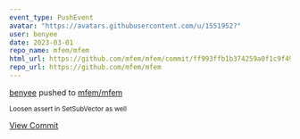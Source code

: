 ```yaml
---
event_type: PushEvent
avatar: "https://avatars.githubusercontent.com/u/1551952?"
user: benyee
date: 2023-03-01
repo_name: mfem/mfem
html_url: https://github.com/mfem/mfem/commit/ff993ffb1b374259a0f1c9f49c138b8484cfd887
repo_url: https://github.com/mfem/mfem
---
```


<a href='https://github.com/benyee' target='_blank'>benyee</a> pushed to <a href='https://github.com/mfem/mfem' target='_blank'>mfem/mfem</a>

<small>Loosen assert in SetSubVector as well</small>

<a href='https://github.com/mfem/mfem/commit/ff993ffb1b374259a0f1c9f49c138b8484cfd887' target='_blank'>View Commit</a>